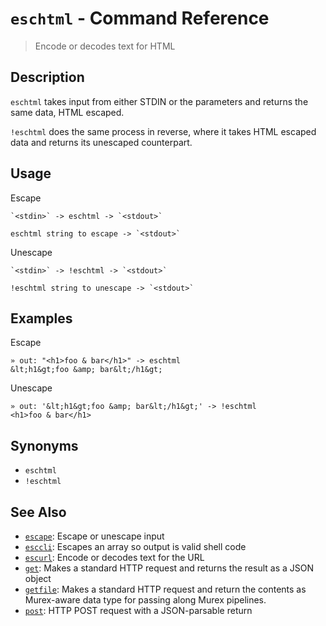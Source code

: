 # `eschtml` - Command Reference

> Encode or decodes text for HTML

## Description

`eschtml` takes input from either STDIN or the parameters and returns the same
data, HTML escaped.

`!eschtml` does the same process in reverse, where it takes HTML escaped data
and returns its unescaped counterpart.

## Usage

Escape

    `<stdin>` -> eschtml -> `<stdout>`

    eschtml string to escape -> `<stdout>`

Unescape

    `<stdin>` -> !eschtml -> `<stdout>`

    !eschtml string to unescape -> `<stdout>`

## Examples

Escape

    » out: "<h1>foo & bar</h1>" -> eschtml
    &lt;h1&gt;foo &amp; bar&lt;/h1&gt;

Unescape

    » out: '&lt;h1&gt;foo &amp; bar&lt;/h1&gt;' -> !eschtml
    <h1>foo & bar</h1>

## Synonyms

- `eschtml`
- `!eschtml`

## See Also

- [`escape`](../commands/escape.md):
  Escape or unescape input
- [`esccli`](../commands/esccli.md):
  Escapes an array so output is valid shell code
- [`escurl`](../commands/escurl.md):
  Encode or decodes text for the URL
- [`get`](../commands/get.md):
  Makes a standard HTTP request and returns the result as a JSON object
- [`getfile`](../commands/getfile.md):
  Makes a standard HTTP request and return the contents as Murex-aware data type for passing along Murex pipelines.
- [`post`](../commands/post.md):
  HTTP POST request with a JSON-parsable return
